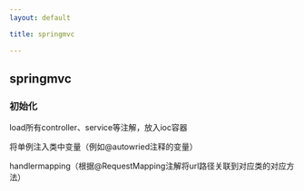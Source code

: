 ```yaml
---
layout: default

title: springmvc

---
```


## springmvc

### 初始化
load所有controller、service等注解，放入ioc容器

将单例注入类中变量（例如@autowried注释的变量）

handlermapping（根据@RequestMapping注解将url路径关联到对应类的对应方法）
